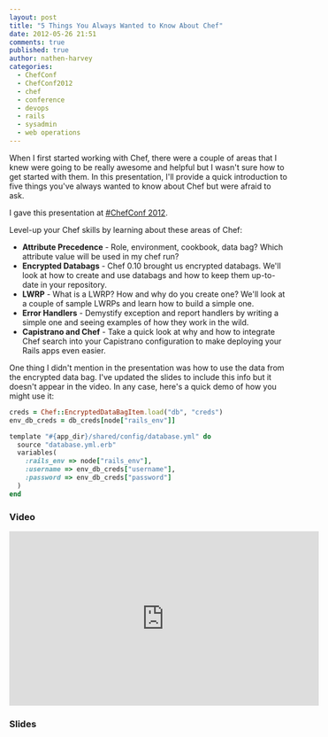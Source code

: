 ```yaml
---
layout: post
title: "5 Things You Always Wanted to Know About Chef"
date: 2012-05-26 21:51
comments: true
published: true
author: nathen-harvey
categories: 
  - ChefConf
  - ChefConf2012
  - chef
  - conference
  - devops
  - rails
  - sysadmin
  - web operations
---
```

When I first started working with Chef, there were a couple of areas that I knew were going to be really awesome and helpful but I wasn't sure how to get started with them.  In this presentation, I'll provide a quick introduction to five things you've always wanted to know about Chef but were afraid to ask.  

I gave this presentation at [#ChefConf 2012](http://chefconf.opscode.com).

Level-up your Chef skills by learning about these areas of Chef: 

* **Attribute Precedence** - Role, environment, cookbook, data bag? Which attribute value will be used in my chef run? 
* **Encrypted Databags** - Chef 0.10 brought us encrypted databags. We'll look at how to create and use databags and how to keep them up-to-date in your repository. 
* **LWRP** - What is a LWRP? How and why do you create one? We'll look at a couple of sample LWRPs and learn how to build a simple one. 
* **Error Handlers** - Demystify exception and report handlers by writing a simple one and seeing examples of how they work in the wild. 
* **Capistrano and Chef** - Take a quick look at why and how to integrate Chef search into your Capistrano configuration to make deploying your Rails apps even easier.

One thing I didn't mention in the presentation was how to use the data from the encrypted data bag.  I've updated the slides to include this info but it doesn't appear in the video.  In any case, here's a quick demo of how you might use it:

``` ruby
creds = Chef::EncryptedDataBagItem.load("db", "creds")
env_db_creds = db_creds[node["rails_env"]]

template "#{app_dir}/shared/config/database.yml" do
  source "database.yml.erb"
  variables(
    :rails_env => node["rails_env"],
    :username => env_db_creds["username"],
    :password => env_db_creds["password"]
  )
end
```

### Video

<iframe width="560" height="315" src="http://www.youtube.com/embed/uREL4FFPddo" frameborder="0" allowfullscreen></iframe>

### Slides

<script async class="speakerdeck-embed" data-id="4fb532f2850667001f0008f8" data-ratio="1.2945638432364097" src="//speakerdeck.com/assets/embed.js"></script>
